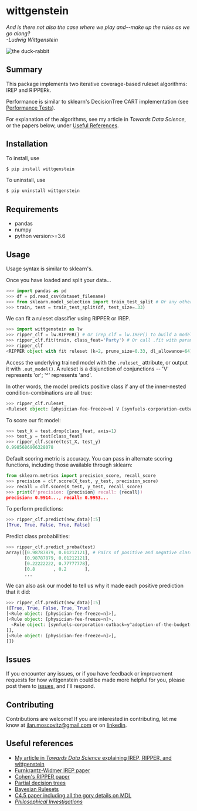 # wittgenstein

_And is there not also the case where we play and--make up the rules as we go along?  
  -Ludwig Wittgenstein_

![the duck-rabbit](https://github.com/imoscovitz/wittgenstein/blob/master/duck-rabbit.jpg)

## Summary

This package implements two iterative coverage-based ruleset algorithms: IREP and RIPPERk.

Performance is similar to sklearn's DecisionTree CART implementation (see [Performance Tests](https://github.com/imoscovitz/ruleset/blob/master/Performance%20Tests.ipynb)).

For explanation of the algorithms, see my article in _Towards Data Science_, or the papers below, under [Useful References](https://github.com/imoscovitz/wittgenstein#useful-references).

## Installation

To install, use
```bash
$ pip install wittgenstein
```

To uninstall, use
```bash
$ pip uninstall wittgenstein
```

## Requirements
- pandas
- numpy
- python version>=3.6

## Usage

Usage syntax is similar to sklearn's.

Once you have loaded and split your data...
```python
>>> import pandas as pd
>>> df = pd.read_csv(dataset_filename)
>>> from sklearn.model_selection import train_test_split # Or any other mechanism you want to use for data partitioning
>>> train, test = train_test_split(df, test_size=.33)
```
We can fit a ruleset classifier using RIPPER or IREP.
```python
>>> import wittgenstein as lw
>>> ripper_clf = lw.RIPPER() # Or irep_clf = lw.IREP() to build a model using IREP
>>> ripper_clf.fit(train, class_feat='Party') # Or call .fit with params train_X, train_y
>>> ripper_clf
<RIPPER object with fit ruleset (k=2, prune_size=0.33, dl_allowance=64)> # Hyperparameter details available in the docstrings and TDS article below
```

Access the underlying trained model with the ```.ruleset_``` attribute, or output it with ```.out_model()```. A ruleset is a disjunction of conjunctions -- 'V' represents 'or'; '^' represents 'and'.

In other words, the model predicts positive class if any of the inner-nested condition-combinations are all true:
```python
>>> ripper_clf.ruleset_
<Ruleset object: [physician-fee-freeze=n] V [synfuels-corporation-cutback=y^adoption-of-the-budget-resolution=y^anti-satellite-test-ban=n]>
```
To score our fit model:
```python
>>> test_X = test.drop(class_feat, axis=1)
>>> test_y = test[class_feat]
>>> ripper_clf.score(test_X, test_y)
0.9985686906328078
```
Default scoring metric is accuracy. You can pass in alternate scoring functions, including those available through sklearn:
```python
from sklearn.metrics import precision_score, recall_score
>>> precision = clf.score(X_test, y_test, precision_score)
>>> recall = clf.score(X_test, y_test, recall_score)
>>> print(f'precision: {precision} recall: {recall})
precision: 0.9914..., recall: 0.9953...
```
To perform predictions:
```python
>>> ripper_clf.predict(new_data)[:5]
[True, True, False, True, False]
```
Predict class probabilities:
```python
>>> ripper_clf.predict_proba(test)
array([[0.98787879, 0.01212121], # Pairs of positive and negative class probabilities
       [0.98787879, 0.01212121],
       [0.22222222, 0.77777778],
       [0.8       , 0.2       ],
       ...
```
We can also ask our model to tell us why it made each positive prediction that it did:
```python
>>> ripper_clf.predict(new_data)[:5]
([True, True, False, True, True]
[<Rule object: [physician-fee-freeze=n]>],
[<Rule object: [physician-fee-freeze=n]>,
  <Rule object: [synfuels-corporation-cutback=y^adoption-of-the-budget-resolution=y^anti-satellite-test-ban=n]>], # This example met multiple sufficient conditions for a positive prediction
[],
[<Rule object: [physician-fee-freeze=n]>],
[])
```

## Issues
If you encounter any issues, or if you have feedback or improvement requests for how wittgenstein could be made more helpful for you, please post them to [issues](https://github.com/imoscovitz/wittgenstein/issues), and I'll respond.

## Contributing
Contributions are welcome! If you are interested in contributing, let me know at ilan.moscovitz@gmail.com or on [linkedin](https://www.linkedin.com/in/ilan-moscovitz/).

## Useful references
- [My article in _Towards Data Science_ explaining IREP, RIPPER, and wittgenstein](https://towardsdatascience.com/how-to-perform-explainable-machine-learning-classification-without-any-trees-873db4192c68)
- [Furnkrantz-Widmer IREP paper](https://pdfs.semanticscholar.org/f67e/bb7b392f51076899f58c53bf57d5e71e36e9.pdf)
- [Cohen's RIPPER paper](http://citeseerx.ist.psu.edu/viewdoc/download?doi=10.1.1.107.2612&rep=rep1&type=pdf)
- [Partial decision trees](https://researchcommons.waikato.ac.nz/bitstream/handle/10289/1047/uow-cs-wp-1998-02.pdf?sequence=1&isAllowed=y)
- [Bayesian Rulesets](https://pdfs.semanticscholar.org/bb51/b3046f6ff607deb218792347cb0e9b0b621a.pdf)
- [C4.5 paper including all the gory details on MDL](https://pdfs.semanticscholar.org/cb94/e3d981a5e1901793c6bfedd93ce9cc07885d.pdf)
- [_Philosophical Investigations_](https://static1.squarespace.com/static/54889e73e4b0a2c1f9891289/t/564b61a4e4b04eca59c4d232/1447780772744/Ludwig.Wittgenstein.-.Philosophical.Investigations.pdf)
